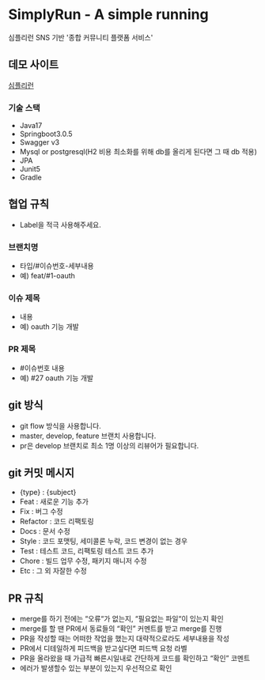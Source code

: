# SimplyRun - A simple running
심플리런 SNS 기반 '종합 커뮤니티 플랫폼 서비스' 

## 데모 사이트
[심플리런](http://simply-rn.com)

### 기술 스택
- Java17
- Springboot3.0.5
- Swagger v3
- Mysql or postgresql(H2 비용 최소화를 위해 db를 올리게 된다면 그 때 db 적용)
- JPA
- Junit5
- Gradle

## 협업 규칙
- Label을 적극 사용해주세요.
### 브랜치명
- 타입/#이슈번호-세부내용
- 예) feat/#1-oauth
### 이슈 제목
- 내용
- 예) oauth 기능 개발
### PR 제목
- #이슈번호 내용
- 예) #27 oauth 기능 개발

## git 방식
- git flow 방식을 사용합니다.
- master, develop, feature 브랜치 사용합니다.
- pr은 develop 브랜치로 최소 1명 이상의 리뷰어가 필요합니다.

## git 커밋 메시지
- {type} : {subject}
- Feat : 새로운 기능 추가
- Fix : 버그 수정
- Refactor : 코드 리팩토링
- Docs : 문서 수정
- Style : 코드 포맷팅, 세미콜론 누락, 코드 변경이 없는 경우
- Test : 테스트 코드, 리팩토링 테스트 코드 추가
- Chore : 빌드 업무 수정, 패키지 매니저 수정
- Etc : 그 외 자잘한 수정

## PR 규칙
- merge를 하기 전에는 “오류“가 없는지, “필요없는 파일“이 있는지 확인
- merge를 할 땐 PR에서 동료들의 “확인” 커멘트를 받고 merge를 진행
- PR을 작성할 때는 어떠한 작업을 했는지 대략적으로라도 세부내용을 작성
- PR에서 디테일하게 피드백을 받고싶다면 피드백 요청 라벨
- PR을 올라왔을 때 가급적 빠른시일내로 간단하게 코드를 확인하고 “확인” 코멘트
- 에러가 발생할수 있는 부분이 있는지 우선적으로 확인